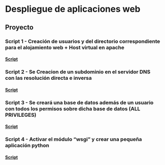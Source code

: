 # Despliegue de aplicaciones web
## Proyecto
### Script 1 - Creación de usuarios y del directorio correspondiente para el alojamiento web + Host virtual en apache
#### [Script](https://github.com/Braeek/ProyectoDespliegue/blob/main/Proyecto/InstalacionApache.md)

### Script 2 - Se Creacion de un subdominio en el servidor DNS con las resolución directa e inversa
#### [Script](https://github.com/Braeek/ProyectoDespliegue/blob/main/Proyecto/ActivarModulos.md)

### Script 3 - Se creará una base de datos además de un usuario con todos los permisos sobre dicha base de datos (ALL PRIVILEGES)
#### [Script](https://github.com/Braeek/ProyectoDespliegue/blob/main/Proyecto/InstalarWordpress.md)

### Script 4 - Activar el módulo “wsgi” y crear una pequeña aplicación python
#### [Script](https://github.com/Braeek/ProyectoDespliegue/blob/main/Proyecto/pythonWsgi.md)
